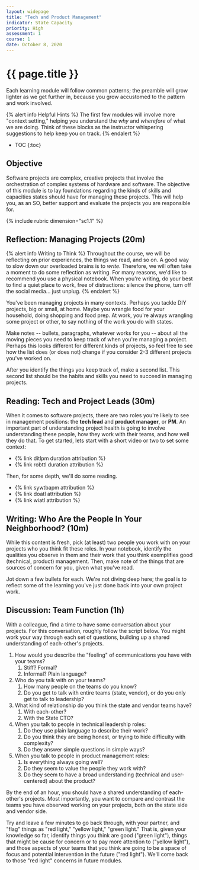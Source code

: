 ```yaml
---
layout: widepage
title: "Tech and Product Management"
indicator: State Capacity
priority: High
assessment: 1
course: 1
date: October 8, 2020
---
```


# {{ page.title }}

Each learning module will follow common patterns; the preamble will grow lighter as we get further in, because you grow accustomed to the pattern and work involved. 

{% alert info Helpful Hints %}
The first few modules will involve more "context setting," helping you understand the <i>why</i> and <i>wherefore</i> of what we are doing. Think of these blocks as the instructor whispering suggestions to help keep you on track.
{% endalert %}

* TOC
{:toc}

## Objective

Software projects are complex, creative projects that involve the orchestration of complex systems of hardware and software. The objective of this module is to lay foundations regarding the kinds of skills and capacities states should have for managing these projects. This will help you, as an SO, better support and evaluate the projects you are responsible for.

{% include rubric dimension="sc1.1" %}

## Reflection: Managing Projects (20m)

{% alert info Writing to Think %}
Throughout the course, we will be reflecting on prior experiences, the things we read, and so on. A good way to slow down our overloaded brains is to <i>write</i>. Therefore, we will often take a moment to do some reflection as writing. For many reasons, we'd like to recommend you use a physical notebook. When you're writing, do your best to find a quiet place to work, free of distractions: silence the phone, turn off the social media... just unplug.
{% endalert %}

You've been managing projects in many contexts. Perhaps you tackle DIY projects, big or small, at home. Maybe you wrangle food for your household, doing shopping and food prep. At work, you're always wrangling some project or other, to say nothing of the work you do with states.

Make notes -- bullets, paragraphs, whatever works for you -- about all the moving pieces you need to keep track of when you're managing a project. Perhaps this looks different for different kinds of projects, so feel free to see how the list does (or does not) change if you consider 2-3 different projects you've worked on.

After you identify the things you keep track of, make a second list. This second list should be the habits and skills you need to succeed in managing projects. 

## Reading: Tech and Project Leads (30m)

When it comes to software projects, there are two roles you're likely to see in management positions: the <b>tech lead</b> and <b>product manager</b>, or <b>PM</b>. An important part of understanding project health is going to involve understanding these people, how they work with their teams, and how well they do that. To get started, lets start with a short video or two to set some context:

* {% link ditlpm duration attribution %} 
* {% link robttl duration attribution %}

Then, for some depth, we'll do some reading.

* {% link sywtbapm attribution %}
* {% link doatl attribution %}
* {% link wiatl attribution %}


## Writing: Who Are the People In Your Neighborhood? (10m)

While this content is fresh, pick (at least) two people you work with on your projects who you think fit these roles. In your notebook, identify the qualities you observe in them and their work that you think exemplifies good (technical, product) management. Then, make note of the things that are sources of concern for you, given what you've read.

Jot down a few bullets for each. We're not diving deep here; the goal is to reflect some of the learning you've just done back into your own project work.

## Discussion: Team Function (1h)

With a colleague, find a time to have some conversation about your projects. For this conversation, roughly follow the script below. You might work your way through each set of questions, building up a shared understanding of each-other's projects.

1. How would you describe the "feeling" of communications you have with your teams?
   1. Stiff? Formal?
   2. Informal? Plain language?
2. Who do you talk with on your teams? 
   1. How many people on the teams do you know? 
   2. Do you get to talk with entire teams (state, vendor), or do you only get to talk to leadership?
3. What kind of relationship do you think the state and vendor teams have?
   1. With each-other?
   2. With the State CTO?
4. When you talk to people in technical leadership roles:
   1. Do they use plain language to describe their work?
   2. Do you think they are being honest, or trying to hide difficulty with complexity?
   3. Do they answer simple questions in simple ways?
5. When you talk to people in product management roles:
   1. Is everything always going well?
   2. Do they seem to value the people they work with?
   3. Do they seem to have a broad understanding (technical and user-centered) about the product?

By the end of an hour, you should have a shared understanding of each-other's projects. Most importantly, you want to compare and contrast the teams you have observed working on your projects, both on the state side and vendor side. 

Try and leave a few minutes to go back through, with your partner, and "flag" things as "red light," "yellow light," "green light." That is, given your knowledge so far, identify things you think are good ("green light"), things that might be cause for concern or to pay more attention to ("yellow light"), and those aspects of your teams that you think are going to be a space of focus and potential intervention in the future ("red light"). We'll come back to those "red light" concerns in future modules.

